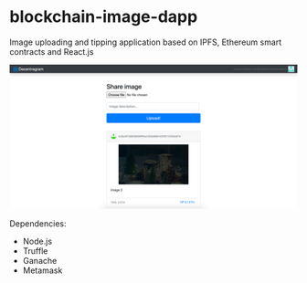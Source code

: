 # blockchain-image-dapp
Image uploading and tipping application based on IPFS, Ethereum smart contracts and React.js

![img.png](img.png)

Dependencies:
* Node.js
* Truffle
* Ganache
* Metamask

